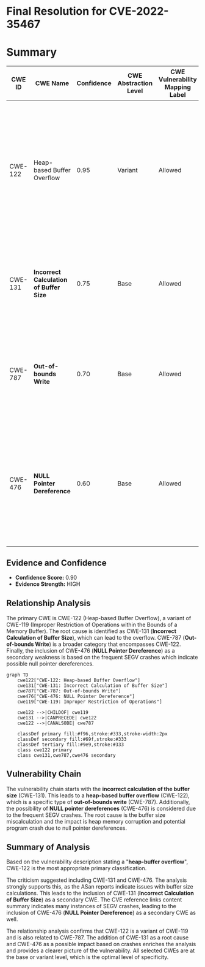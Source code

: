 # Final Resolution for CVE-2022-35467

# Summary
| CWE ID | CWE Name | Confidence | CWE Abstraction Level | CWE Vulnerability Mapping Label | CWE-Vulnerability Mapping Notes |
|---|---|---|---|---|---|
| CWE-122 | Heap-based Buffer Overflow | 0.95 | Variant | Allowed | The vulnerability is a heap-based buffer overflow, making this the primary CWE. Insufficient bounds checking and incorrect size calculations lead to writes beyond allocated heap memory. |
| CWE-131 | **Incorrect Calculation of Buffer Size** | 0.75 | Base | Allowed | The product does not correctly calculate the size to be used when allocating a buffer, which leads to a buffer overflow. |
| CWE-787 | **Out-of-bounds Write** | 0.70 | Base | Allowed | The vulnerability involves writing data past the end of the intended buffer, a more general case of memory corruption. |
| CWE-476 | **NULL Pointer Dereference** | 0.60 | Base | Allowed | A significant number of SEGV crashes, often with the error indicating a read access to an invalid address, usually the zero page, suggesting possible null pointer dereferences. |

## Evidence and Confidence

*   **Confidence Score:** 0.90
*   **Evidence Strength:** HIGH

## Relationship Analysis
The primary CWE is CWE-122 (Heap-based Buffer Overflow), a variant of CWE-119 (Improper Restriction of Operations within the Bounds of a Memory Buffer). The root cause is identified as CWE-131 (**Incorrect Calculation of Buffer Size**), which can lead to the overflow. CWE-787 (**Out-of-bounds Write**) is a broader category that encompasses CWE-122. Finally, the inclusion of CWE-476 (**NULL Pointer Dereference**) as a secondary weakness is based on the frequent SEGV crashes which indicate possible null pointer dereferences.

```mermaid
graph TD
    cwe122["CWE-122: Heap-based Buffer Overflow"]
    cwe131["CWE-131: Incorrect Calculation of Buffer Size"]
    cwe787["CWE-787: Out-of-bounds Write"]
    cwe476["CWE-476: NULL Pointer Dereference"]
    cwe119["CWE-119: Improper Restriction of Operations"]
    
    cwe122 -->|CHILDOF| cwe119
    cwe131 -->|CANPRECEDE| cwe122
    cwe122 -->|CANALSOBE| cwe787
    
    classDef primary fill:#f96,stroke:#333,stroke-width:2px
    classDef secondary fill:#69f,stroke:#333
    classDef tertiary fill:#9e9,stroke:#333
    class cwe122 primary
    class cwe131,cwe787,cwe476 secondary
```

## Vulnerability Chain
The vulnerability chain starts with the **incorrect calculation of the buffer size** (CWE-131). This leads to a **heap-based buffer overflow** (CWE-122), which is a specific type of **out-of-bounds write** (CWE-787). Additionally, the possibility of **NULL pointer dereferences** (CWE-476) is considered due to the frequent SEGV crashes. The root cause is the buffer size miscalculation and the impact is heap memory corruption and potential program crash due to null pointer dereferences.

## Summary of Analysis
Based on the vulnerability description stating a "**heap-buffer overflow**", CWE-122 is the most appropriate primary classification.

The criticism suggested including CWE-131 and CWE-476. The analysis strongly supports this, as the ASan reports indicate issues with buffer size calculations. This leads to the inclusion of CWE-131 (**Incorrect Calculation of Buffer Size**) as a secondary CWE. The CVE reference links content summary indicates many instances of SEGV crashes, leading to the inclusion of CWE-476 (**NULL Pointer Dereference**) as a secondary CWE as well.

The relationship analysis confirms that CWE-122 is a variant of CWE-119 and is also related to CWE-787. The addition of CWE-131 as a root cause and CWE-476 as a possible impact based on crashes enriches the analysis and provides a clearer picture of the vulnerability. All selected CWEs are at the base or variant level, which is the optimal level of specificity.